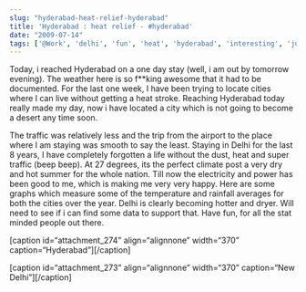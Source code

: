 ```yaml
---
slug: "hyderabad-heat-relief-hyderabad"
title: 'Hyderabad : heat relief - #hyderabad'
date: "2009-07-14"
tags: ['@Work', 'delhi', 'fun', 'heat', 'hyderabad', 'interesting', 'july', 'may', 'new', 'rainfall', 'relief', 'stats']
---
```

Today, i reached Hyderabad on a one day stay (well, i am out by tomorrow evening). The weather here is so f**king awesome that it had to be documented. For the last one week, I have been trying to locate cities where I can live without getting a heat stroke. Reaching Hyderabad today really made my day, now i have located a city which is not going to become a desert any time soon.

The traffic was relatively less and the trip from the airport to the place where I am staying was smooth to say the least. Staying in Delhi for the last 8 years, I have completely forgotten a life without the dust, heat and super traffic (beep beep). At 27 degrees, its the perfect climate post a very dry and hot summer for the whole nation. Till now the electricity and power has been good to me, which is making me very very happy.
Here are some graphs which measure some of the temperature and rainfall averages for both the cities over the year. Delhi is clearly becoming hotter and dryer. Will need to see if i can find some data to support that. Have fun, for all the stat minded people out there.



[caption id=“attachment_274” align=“alignnone” width=“370” caption=“Hyderabad”][/caption]

[caption id=“attachment_273” align=“alignnone” width=“370” caption=“New Delhi”][/caption]
